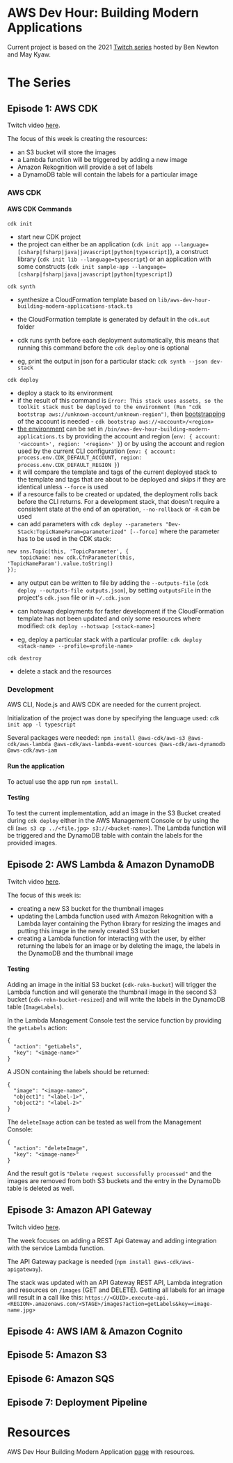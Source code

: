 # AWS Dev Hour: Building Modern Applications

Current project is based on the 2021 [Twitch series](https://pages.awscloud.com/global-traincert-twitch-dev-hour-building-modern-applications.html) hosted by Ben Newton and May Kyaw.

# The Series

## Episode 1: AWS CDK
Twitch video [here](https://www.twitch.tv/videos/892197005).

The focus of this week is creating the resources: <br>
- an S3 bucket will store the images <br>
- a Lambda function will be triggered by adding a new image <br>
- Amazon Rekognition will provide a set of labels <br>
- a DynamoDB table will contain the labels for a particular image

### AWS CDK

#### AWS CDK Commands
```
cdk init
```
- start new CDK project
- the project can either be an application (`cdk init app --language=[csharp|fsharp|java|javascript|python|typescript]`), 
a construct library (`cdk init lib --language=typescript`) or an application with some constructs (`cdk init sample-app --language=[csharp|fsharp|java|javascript|python|typescript]`)

``` 
cdk synth
```
- synthesize a CloudFormation template based on `lib/aws-dev-hour-building-modern-applications-stack.ts`
- the CloudFormation template is generated by default in the `cdk.out` folder
- cdk runs synth before each deployment automatically, this means that running this command before the `cdk deploy` one is optional


- eg, print the output in json for a particular stack: `cdk synth --json dev-stack`

```
cdk deploy
```
- deploy a stack to its environment
- if the result of this command is `Error: This stack uses assets, so the toolkit stack must be deployed to the environment (Run "cdk bootstrap
  aws://unknown-account/unknown-region")`, then [bootstrapping](https://docs.aws.amazon.com/cdk/latest/guide/bootstrapping.html) 
of the account is needed - `cdk bootstrap aws://<account>/<region>`
- [the environment](https://docs.aws.amazon.com/cdk/latest/guide/environments.html) can be set in `/bin/aws-dev-hour-building-modern-applications.ts` 
by providing the account and region (`env: { account: '<account>', region: '<region>' }`) or by using the account and region 
used by the current CLI configuration (`env: { account: process.env.CDK_DEFAULT_ACCOUNT, region: process.env.CDK_DEFAULT_REGION }`) 
- it will compare the template and tags of the current deployed stack to the template and tags that are about to be deployed 
and skips if they are identical unless `--force` is used
- if a resource fails to be created or updated, the deployment rolls back before the CLI returns. For a development stack, 
that doesn't require a consistent state at the end of an operation, `--no-rollback` or `-R` can be used
- can add parameters with `cdk deploy --parameters "Dev-Stack:TopicNameParam=parameterized" [--force]` where the parameter 
has to be used in the CDK stack:
```
new sns.Topic(this, 'TopicParameter', {
    topicName: new cdk.CfnParameter(this, 'TopicNameParam').value.toString()
});
```
- any output can be written to file by adding the `--outputs-file` (`cdk deploy --outputs-file outputs.json`), by setting 
`outputsFile` in the project's `cdk.json` file or in `~/.cdk.json`
- can hotswap deployments for faster development if the CloudFormation template has not been updated and only some resources 
where modified: `cdk deploy --hotswap [<stack-name>]`

- eg, deploy a particular stack with a particular profile: `cdk deploy <stack-name> --profile=<profile-name>`

```
cdk destroy
```
- delete a stack and the resources

### Development
AWS CLI, Node.js and AWS CDK are needed for the current project.

Initialization of the project was done by specifying the language used: `cdk init app -l typescript`

Several packages were needed: `npm install @aws-cdk/aws-s3 @aws-cdk/aws-lambda @aws-cdk/aws-lambda-event-sources @aws-cdk/aws-dynamodb @aws-cdk/aws-iam`

#### Run the application
To actual use the app run `npm install`.

#### Testing
To test the current implementation, add an image in the S3 Bucket created during `cdk deploy` either in the AWS Management 
Console or by using the cli (`aws s3 cp ../<file.jpg> s3://<bucket-name>`). The Lambda function will be triggered and the 
DynamoDB table with contain the labels for the provided images.

## Episode 2: AWS Lambda & Amazon DynamoDB
Twitch video [here](https://www.twitch.tv/aws/video/901982184).

The focus of this week is:
- creating a new S3 bucket for the thumbnail images
- updating the Lambda function used with Amazon Rekognition with a Lambda layer containing the Python library for 
resizing the images and putting this image in the newly created S3 bucket
- creating a Lambda function for interacting with the user, by either returning the labels for an image or by deleting 
the image, the labels in the DynamoDB and the thumbnail image

#### Testing
Adding an image in the initial S3 bucket (`cdk-rekn-bucket`) will trigger the Lambda function and will generate the 
thumbnail image in the second S3 bucket (`cdk-rekn-bucket-resized`) and will write the labels in the DynamoDB table 
(`ImageLabels`).

In the Lambda Management Console test the service function by providing the `getLabels` action:
```
{
  "action": "getLabels",
  "key": "<image-name>"
}
```
A JSON containing the labels should be returned:
```
{
  "image": "<image-name>",
  "object1": "<label-1>",
  "object2": "<label-2>"
}
```

The `deleteImage` action can be tested as well from the Management Console:
```
{
  "action": "deleteImage",
  "key": "<image-name>"
}
```
And the result got is `"Delete request successfully processed"` and the images are removed from both S3 buckets and the 
entry in the DynamoDb table is deleted as well.

## Episode 3: Amazon API Gateway
Twitch video [here](https://www.twitch.tv/videos/910524542).

The week focuses on adding a REST Api Gateway and adding integration with the service Lambda function.

The API Gateway package is needed (`npm install @aws-cdk/aws-apigateway`).

The stack was updated with an API Gateway REST API, Lambda integration and resources on `/images` (GET and DELETE). 
Getting all labels for an image will result in a call like this: `https://<GUID>.execute-api.<REGION>.amazonaws.com/<STAGE>/images?action=getLabels&key=<image-name.jpg>`

## Episode 4: AWS IAM & Amazon Cognito

## Episode 5: Amazon S3

## Episode 6: Amazon SQS

## Episode 7: Deployment Pipeline


# Resources
AWS Dev Hour Building Modern Application [page](https://pages.awscloud.com/global-traincert-twitch-dev-hour-building-modern-applications.html) with resources.
